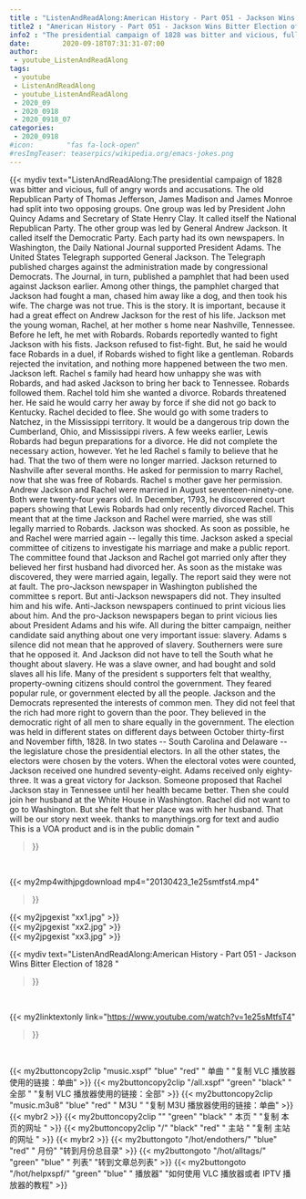```yaml
---
title : "ListenAndReadAlong:American History - Part 051 - Jackson Wins Bitter Election of 1828 "
title2 : "American History - Part 051 - Jackson Wins Bitter Election of 1828 "
info2 : "The presidential campaign of 1828 was bitter and vicious, full of angry words and accusations. The old Republican Party of Thomas Jefferson, James Madison and James Monroe had split into two opposing groups. One group was led by President John Quincy Adams and Secretary of State Henry Clay. It called itself the National Republican Party. The other group was led by General Andrew Jackson. It called itself the Democratic Party. Each party had its own newspapers. In Washington, the Daily National Journal supported President Adams. The United States Telegraph supported General Jackson. The Telegraph published charges against the administration made by congressional Democrats. The Journal, in turn, published a pamphlet that had been used against Jackson earlier. Among other things, the pamphlet charged that Jackson had fought a man, chased him away like a dog, and then took his wife. The charge was not true. This is the story. It is important, because it had a great effect on Andrew Jackson for the rest of his life. Jackson met the young woman, Rachel, at her mother s home near Nashville, Tennessee. Before he left, he met with Robards. Robards reportedly wanted to fight Jackson with his fists. Jackson refused to fist-fight. But, he said he would face Robards in a duel, if Robards wished to fight like a gentleman. Robards rejected the invitation, and nothing more happened between the two men. Jackson left. Rachel s family had heard how unhappy she was with Robards, and had asked Jackson to bring her back to Tennessee. Robards followed them. Rachel told him she wanted a divorce. Robards threatened her. He said he would carry her away by force if she did not go back to Kentucky. Rachel decided to flee. She would go with some traders to Natchez, in the Mississippi territory. It would be a dangerous trip down the Cumberland, Ohio, and Mississippi rivers. A few weeks earlier, Lewis Robards had begun preparations for a divorce. He did not complete the necessary action, however. Yet he led Rachel s family to believe that he had. That the two of them were no longer married. Jackson returned to Nashville after several months. He asked for permission to marry Rachel, now that she was free of Robards. Rachel s mother gave her permission. Andrew Jackson and Rachel were married in August seventeen-ninety-one. Both were twenty-four years old. In December, 1793, he discovered court papers showing that Lewis Robards had only recently divorced Rachel. This meant that at the time Jackson and Rachel were married, she was still legally married to Robards. Jackson was shocked. As soon as possible, he and Rachel were married again -- legally this time. Jackson asked a special committee of citizens to investigate his marriage and make a public report. The committee found that Jackson and Rachel got married only after they believed her first husband had divorced her. As soon as the mistake was discovered, they were married again, legally. The report said they were not at fault. The pro-Jackson newspaper in Washington published the committee s report. But anti-Jackson newspapers did not. They insulted him and his wife. Anti-Jackson newspapers continued to print vicious lies about him. And the pro-Jackson newspapers began to print vicious lies about President Adams and his wife. All during the bitter campaign, neither candidate said anything about one very important issue: slavery. Adams s silence did not mean that he approved of slavery. Southerners were sure that he opposed it. And Jackson did not have to tell the South what he thought about slavery. He was a slave owner, and had bought and sold slaves all his life. Many of the president s supporters felt that wealthy, property-owning citizens should control the government. They feared popular rule, or government elected by all the people. Jackson and the Democrats represented the interests of common men. They did not feel that the rich had more right to govern than the poor. They believed in the democratic right of all men to share equally in the government. The election was held in different states on different days between October thirty-first and November fifth, 1828. In two states -- South Carolina and Delaware -- the legislature chose the presidential electors. In all the other states, the electors were chosen by the voters. When the electoral votes were counted, Jackson received one hundred seventy-eight. Adams received only eighty-three. It was a great victory for Jackson. Someone proposed that Rachel Jackson stay in Tennessee until her health became better. Then she could join her husband at the White House in Washington. Rachel did not want to go to Washington. But she felt that her place was with her husband. That will be our story next week. thanks to manythings.org for text and audio  This is a VOA product and is in the public domain "
date:        2020-09-18T07:31:31-07:00
author:
 - youtube_ListenAndReadAlong
tags:
 - youtube
 - ListenAndReadAlong
 - youtube_ListenAndReadAlong
 - 2020_09
 - 2020_0918
 - 2020_0918_07
categories:
 - 2020_0918
#icon:        "fas fa-lock-open"
#resImgTeaser: teaserpics/wikipedia.org/emacs-jokes.png
---
```


{{< mydiv text="ListenAndReadAlong:The presidential campaign of 1828 was bitter and vicious, full of angry words and accusations. The old Republican Party of Thomas Jefferson, James Madison and James Monroe had split into two opposing groups. One group was led by President John Quincy Adams and Secretary of State Henry Clay. It called itself the National Republican Party. The other group was led by General Andrew Jackson. It called itself the Democratic Party. Each party had its own newspapers. In Washington, the Daily National Journal supported President Adams. The United States Telegraph supported General Jackson. The Telegraph published charges against the administration made by congressional Democrats. The Journal, in turn, published a pamphlet that had been used against Jackson earlier. Among other things, the pamphlet charged that Jackson had fought a man, chased him away like a dog, and then took his wife. The charge was not true. This is the story. It is important, because it had a great effect on Andrew Jackson for the rest of his life. Jackson met the young woman, Rachel, at her mother s home near Nashville, Tennessee. Before he left, he met with Robards. Robards reportedly wanted to fight Jackson with his fists. Jackson refused to fist-fight. But, he said he would face Robards in a duel, if Robards wished to fight like a gentleman. Robards rejected the invitation, and nothing more happened between the two men. Jackson left. Rachel s family had heard how unhappy she was with Robards, and had asked Jackson to bring her back to Tennessee. Robards followed them. Rachel told him she wanted a divorce. Robards threatened her. He said he would carry her away by force if she did not go back to Kentucky. Rachel decided to flee. She would go with some traders to Natchez, in the Mississippi territory. It would be a dangerous trip down the Cumberland, Ohio, and Mississippi rivers. A few weeks earlier, Lewis Robards had begun preparations for a divorce. He did not complete the necessary action, however. Yet he led Rachel s family to believe that he had. That the two of them were no longer married. Jackson returned to Nashville after several months. He asked for permission to marry Rachel, now that she was free of Robards. Rachel s mother gave her permission. Andrew Jackson and Rachel were married in August seventeen-ninety-one. Both were twenty-four years old. In December, 1793, he discovered court papers showing that Lewis Robards had only recently divorced Rachel. This meant that at the time Jackson and Rachel were married, she was still legally married to Robards. Jackson was shocked. As soon as possible, he and Rachel were married again -- legally this time. Jackson asked a special committee of citizens to investigate his marriage and make a public report. The committee found that Jackson and Rachel got married only after they believed her first husband had divorced her. As soon as the mistake was discovered, they were married again, legally. The report said they were not at fault. The pro-Jackson newspaper in Washington published the committee s report. But anti-Jackson newspapers did not. They insulted him and his wife. Anti-Jackson newspapers continued to print vicious lies about him. And the pro-Jackson newspapers began to print vicious lies about President Adams and his wife. All during the bitter campaign, neither candidate said anything about one very important issue: slavery. Adams s silence did not mean that he approved of slavery. Southerners were sure that he opposed it. And Jackson did not have to tell the South what he thought about slavery. He was a slave owner, and had bought and sold slaves all his life. Many of the president s supporters felt that wealthy, property-owning citizens should control the government. They feared popular rule, or government elected by all the people. Jackson and the Democrats represented the interests of common men. They did not feel that the rich had more right to govern than the poor. They believed in the democratic right of all men to share equally in the government. The election was held in different states on different days between October thirty-first and November fifth, 1828. In two states -- South Carolina and Delaware -- the legislature chose the presidential electors. In all the other states, the electors were chosen by the voters. When the electoral votes were counted, Jackson received one hundred seventy-eight. Adams received only eighty-three. It was a great victory for Jackson. Someone proposed that Rachel Jackson stay in Tennessee until her health became better. Then she could join her husband at the White House in Washington. Rachel did not want to go to Washington. But she felt that her place was with her husband. That will be our story next week. thanks to manythings.org for text and audio  This is a VOA product and is in the public domain "
>}}
<br>


{{< my2mp4withjpgdownload mp4="20130423_1e25smtfst4.mp4"
>}}

{{< my2jpgexist "xx1.jpg" >}}<br>
{{< my2jpgexist "xx2.jpg" >}}<br>
{{< my2jpgexist "xx3.jpg" >}}<br>



{{< mydiv text="ListenAndReadAlong:American History - Part 051 - Jackson Wins Bitter Election of 1828 "
>}}
<br>

{{< my2linktextonly link="https://www.youtube.com/watch?v=1e25sMtfsT4"
>}}


<br>

{{< my2buttoncopy2clip "music.xspf"        "blue"   "red"    " 单曲 "  "复制 VLC 播放器使用的链接：单曲" >}} {{< my2buttoncopy2clip "/all.xspf"         "green"  "black"  " 全部 "  "复制 VLC 播放器使用的链接：全部" >}} {{< my2buttoncopy2clip "music.m3u8"        "blue"   "red"    " M3U  "    "复制 M3U 播放器使用的链接：单曲" >}} {{< mybr2 >}} {{< my2buttoncopy2clip ""                  "green"  "black"  " 本页 "    "复制 本页的网址 " >}} {{< my2buttoncopy2clip "/"                 "black"  "red"    " 主站 "    "复制 主站的网址 " >}} {{< mybr2 >}} {{< my2buttongoto      "/hot/endothers/"   "blue"   "red"    " 月份"   "转到月份总目录" >}} {{< my2buttongoto      "/hot/alltags/"     "green"  "blue"   " 列表"   "转到文章总列表" >}} {{< my2buttongoto      "/hot/helpxspf/"    "green"  "blue"   " 播放器" "如何使用 VLC 播放器或者 IPTV 播放器的教程" >}} 
